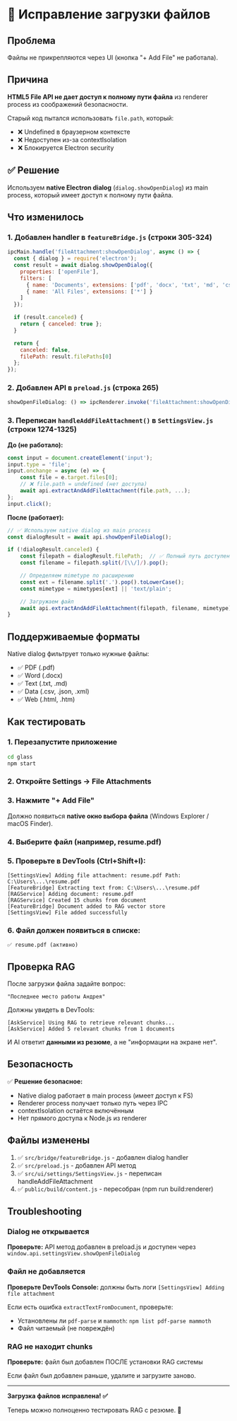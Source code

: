 # 🔧 Исправление загрузки файлов

## Проблема

Файлы не прикрепляются через UI (кнопка "+ Add File" не работала).

## Причина

**HTML5 File API не дает доступ к полному пути файла** из renderer process из соображений безопасности.

Старый код пытался использовать `file.path`, который:
- ❌ Undefined в браузерном контексте
- ❌ Недоступен из-за contextIsolation
- ❌ Блокируется Electron security

## ✅ Решение

Используем **native Electron dialog** (`dialog.showOpenDialog`) из main process, который имеет доступ к полному пути файла.

## Что изменилось

### 1. Добавлен handler в `featureBridge.js` (строки 305-324)

```javascript
ipcMain.handle('fileAttachment:showOpenDialog', async () => {
  const { dialog } = require('electron');
  const result = await dialog.showOpenDialog({
    properties: ['openFile'],
    filters: [
      { name: 'Documents', extensions: ['pdf', 'docx', 'txt', 'md', 'csv', 'json', 'xml', 'html', 'htm'] },
      { name: 'All Files', extensions: ['*'] }
    ]
  });

  if (result.canceled) {
    return { canceled: true };
  }

  return {
    canceled: false,
    filePath: result.filePaths[0]
  };
});
```

### 2. Добавлен API в `preload.js` (строка 265)

```javascript
showOpenFileDialog: () => ipcRenderer.invoke('fileAttachment:showOpenDialog'),
```

### 3. Переписан `handleAddFileAttachment()` в `SettingsView.js` (строки 1274-1325)

**До (не работало):**
```javascript
const input = document.createElement('input');
input.type = 'file';
input.onchange = async (e) => {
    const file = e.target.files[0];
    // ❌ file.path = undefined (нет доступа)
    await api.extractAndAddFileAttachment(file.path, ...);
};
input.click();
```

**После (работает):**
```javascript
// ✅ Используем native dialog из main process
const dialogResult = await api.showOpenFileDialog();

if (!dialogResult.canceled) {
    const filepath = dialogResult.filePath;  // ✅ Полный путь доступен
    const filename = filepath.split(/[\\/]/).pop();

    // Определяем mimetype по расширению
    const ext = filename.split('.').pop().toLowerCase();
    const mimetype = mimetypes[ext] || 'text/plain';

    // Загружаем файл
    await api.extractAndAddFileAttachment(filepath, filename, mimetype);
}
```

## Поддерживаемые форматы

Native dialog фильтрует только нужные файлы:
- ✅ PDF (.pdf)
- ✅ Word (.docx)
- ✅ Text (.txt, .md)
- ✅ Data (.csv, .json, .xml)
- ✅ Web (.html, .htm)

## Как тестировать

### 1. Перезапустите приложение
```bash
cd glass
npm start
```

### 2. Откройте Settings → File Attachments

### 3. Нажмите "+ Add File"

Должно появиться **native окно выбора файла** (Windows Explorer / macOS Finder).

### 4. Выберите файл (например, resume.pdf)

### 5. Проверьте в DevTools (Ctrl+Shift+I):
```
[SettingsView] Adding file attachment: resume.pdf Path: C:\Users\...\resume.pdf
[FeatureBridge] Extracting text from: C:\Users\...\resume.pdf
[RAGService] Adding document: resume.pdf
[RAGService] Created 15 chunks from document
[FeatureBridge] Document added to RAG vector store
[SettingsView] File added successfully
```

### 6. Файл должен появиться в списке:
```
✅ resume.pdf (активно)
```

## Проверка RAG

После загрузки файла задайте вопрос:
```
"Последнее место работы Андрея"
```

Должны увидеть в DevTools:
```
[AskService] Using RAG to retrieve relevant chunks...
[AskService] Added 5 relevant chunks from 1 documents
```

И AI ответит **данными из резюме**, а не "информации на экране нет".

## Безопасность

✅ **Решение безопасное:**
- Native dialog работает в main process (имеет доступ к FS)
- Renderer process получает только путь через IPC
- contextIsolation остаётся включённым
- Нет прямого доступа к Node.js из renderer

## Файлы изменены

1. ✅ `src/bridge/featureBridge.js` - добавлен dialog handler
2. ✅ `src/preload.js` - добавлен API метод
3. ✅ `src/ui/settings/SettingsView.js` - переписан handleAddFileAttachment
4. ✅ `public/build/content.js` - пересобран (npm run build:renderer)

## Troubleshooting

### Dialog не открывается
**Проверьте:** API метод добавлен в preload.js и доступен через `window.api.settingsView.showOpenFileDialog`

### Файл не добавляется
**Проверьте DevTools Console:** должны быть логи `[SettingsView] Adding file attachment`

Если есть ошибка `extractTextFromDocument`, проверьте:
- Установлены ли `pdf-parse` и `mammoth`: `npm list pdf-parse mammoth`
- Файл читаемый (не повреждён)

### RAG не находит chunks
**Проверьте:** файл был добавлен ПОСЛЕ установки RAG системы

Если файл был добавлен раньше, удалите и загрузите заново.

---

**Загрузка файлов исправлена! ✅**

Теперь можно полноценно тестировать RAG с резюме. 🚀
